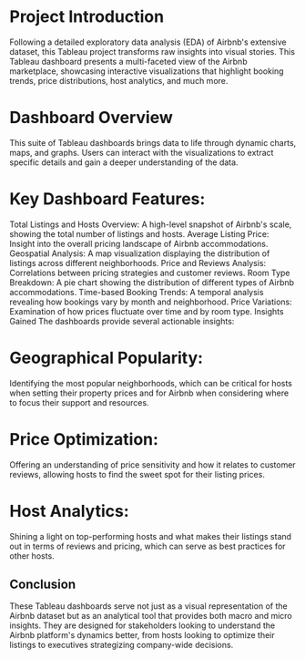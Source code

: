 # Project Introduction
Following a detailed exploratory data analysis (EDA) of Airbnb's extensive dataset, this Tableau project transforms raw insights into visual stories. This Tableau dashboard presents a multi-faceted view of the Airbnb marketplace, showcasing interactive visualizations that highlight booking trends, price distributions, host analytics, and much more.

# Dashboard Overview
This suite of Tableau dashboards brings data to life through dynamic charts, maps, and graphs. Users can interact with the visualizations to extract specific details and gain a deeper understanding of the data.

# Key Dashboard Features:
Total Listings and Hosts Overview: A high-level snapshot of Airbnb's scale, showing the total number of listings and hosts.
Average Listing Price: Insight into the overall pricing landscape of Airbnb accommodations.
Geospatial Analysis: A map visualization displaying the distribution of listings across different neighborhoods.
Price and Reviews Analysis: Correlations between pricing strategies and customer reviews.
Room Type Breakdown: A pie chart showing the distribution of different types of Airbnb accommodations.
Time-based Booking Trends: A temporal analysis revealing how bookings vary by month and neighborhood.
Price Variations: Examination of how prices fluctuate over time and by room type.
Insights Gained
The dashboards provide several actionable insights:

# Geographical Popularity: 
Identifying the most popular neighborhoods, which can be critical for hosts when setting their property prices and for Airbnb when considering where to focus their support and resources.
# Price Optimization: 
Offering an understanding of price sensitivity and how it relates to customer reviews, allowing hosts to find the sweet spot for their listing prices.
# Host Analytics: 
Shining a light on top-performing hosts and what makes their listings stand out in terms of reviews and pricing, which can serve as best practices for other hosts.
## Conclusion
These Tableau dashboards serve not just as a visual representation of the Airbnb dataset but as an analytical tool that provides both macro and micro insights. They are designed for stakeholders looking to understand the Airbnb platform's dynamics better, from hosts looking to optimize their listings to executives strategizing company-wide decisions.
